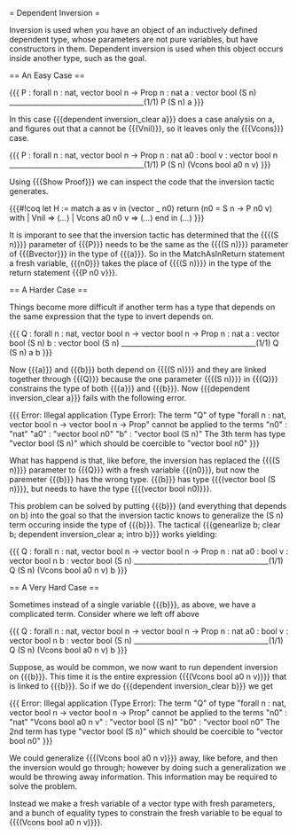 = Dependent Inversion =

Inversion is used when you have an object of an inductively defined dependent type, whose parameters are not pure variables, but have constructors in them.  Dependent inversion is used when this object occurs inside another type, such as the goal.

== An Easy Case ==

{{{
P : forall n : nat, vector bool n -> Prop
n : nat
a : vector bool (S n)
______________________________________(1/1)
P (S n) a
}}}

In this case {{{dependent inversion_clear a}}} does a case analysis on a, and figures out that a cannot be {{{Vnil}}}, so it leaves only the {{{Vcons}}} case.

{{{
P : forall n : nat, vector bool n -> Prop
n : nat
a0 : bool
v : vector bool n
______________________________________(1/1)
P (S n) (Vcons bool a0 n v)
}}}

Using {{{Show Proof}}} we can inspect the code that the inversion tactic generates.

{{{#!coq
 let H :=
  match a as v in (vector _ n0) return (n0 = S n -> P n0 v) with
  | Vnil => (*...*)
  | Vcons a0 n0 v => (*...*)
  end in (*...*)
}}}

It is imporant to see that the inversion tactic has determined that the {{{(S n)}}} parameter of {{{P}}} needs to be the same as the {{{(S n)}}} parameter of {{{Bvector}}} in the type of {{{a}}}.  So in the MatchAsInReturn statement a fresh variable, {{{n0}}} takes the place of {{{(S n)}}} in the type of the return statement {{{P n0 v}}}.

== A Harder Case ==

Things become more difficult if another term has a type that depends on the same expression that the type to invert depends on.

{{{
Q : forall n : nat, vector bool n -> vector bool n -> Prop
n : nat
a : vector bool (S n)
b : vector bool (S n)
______________________________________(1/1)
Q (S n) a b
}}}

Now {{{a}}} and {{{b}}} both depend on {{{(S n)}}} and they are linked together through {{{Q}}} because the one parameter {{{(S n)}}} in {{{Q}}} constrains the type of both {{{a}}} and {{{b}}}.  Now {{{dependent inversion_clear a}}} fails with the following error.

{{{
Error: Illegal application (Type Error): 
The term "Q" of type "forall n : nat, vector bool n -> vector bool n -> Prop"
cannot be applied to the terms
 "n0" : "nat"
 "a0" : "vector bool n0"
 "b" : "vector bool (S n)"
The 3th term has type "vector bool (S n)" which should be coercible to
 "vector bool n0"
}}}

What has happend is that, like before, the inversion has replaced the {{{(S n)}}} parameter to {{{Q}}} with a fresh variable {{{n0}}}, but now the paremeter {{{b}}} has the wrong type.  {{{b}}} has type {{{(vector bool (S n)}}}, but needs to have the type {{{(vector bool n0)}}}.

This problem can be solved by putting {{{b}}} (and everything that depends on b) into the goal so that the inversion tactic knows to generalize the (S n) term occuring inside the type of {{{b}}}.  The tactical {{{genearlize b; clear b; dependent inversion_clear a; intro b}}} works yielding:

{{{
Q : forall n : nat, vector bool n -> vector bool n -> Prop
n : nat
a0 : bool
v : vector bool n
b : vector bool (S n)
______________________________________(1/1)
Q (S n) (Vcons bool a0 n v) b
}}}

== A Very Hard Case ==

Sometimes instead of a single variable {{{b}}}, as above, we have a complicated term.  Consider where we left off above

{{{
Q : forall n : nat, vector bool n -> vector bool n -> Prop
n : nat
a0 : bool
v : vector bool n
b : vector bool (S n)
______________________________________(1/1)
Q (S n) (Vcons bool a0 n v) b
}}}

Suppose, as would be common, we now want to run dependent inversion on {{{b}}}.  This time it is the entire expression {{{(Vcons bool a0 n v)}}} that is linked to {{{b}}}.  So if we do {{{dependent inversion_clear b}}} we get

{{{
Error: Illegal application (Type Error): 
The term "Q" of type "forall n : nat, vector bool n -> vector bool n -> Prop"
cannot be applied to the terms
 "n0" : "nat"
 "Vcons bool a0 n v" : "vector bool (S n)"
 "b0" : "vector bool n0"
The 2nd term has type "vector bool (S n)" which should be coercible to
 "vector bool n0"
}}}

We could generalize {{{(Vcons bool a0 n v)}}} away, like before, and then the inversion would go through; however by doing such a generalization we would be throwing away information.  This information may be required to solve the problem.  

Instead we make a fresh variable of a vector type with fresh parameters, and a bunch of equality types to constrain the fresh variable to be equal to {{{(Vcons bool a0 n v)}}}.
